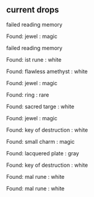 ## current drops

failed reading memory
Found: jewel : magic
failed reading memory
Found: ist rune : white
Found: flawless amethyst : white
Found: jewel : magic
Found: ring : rare
Found: sacred targe : white
Found: jewel : magic
Found: key of destruction : white
Found: small charm : magic
Found: lacquered plate : gray
Found: key of destruction : white
Found: mal rune : white
Found: mal rune : white
